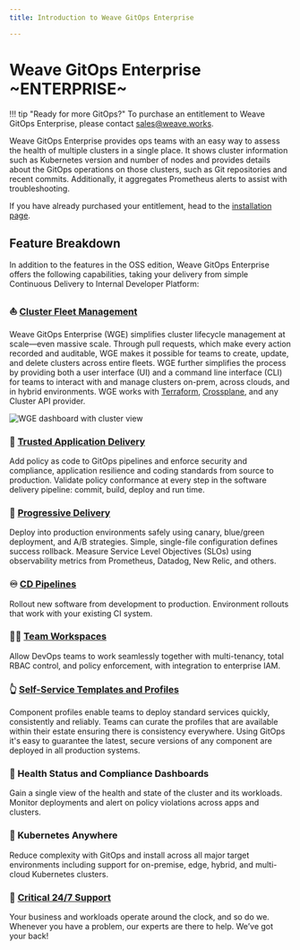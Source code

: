 ```yaml
---
title: Introduction to Weave GitOps Enterprise

---
```


# Weave GitOps Enterprise ~ENTERPRISE~

!!! tip "Ready for more GitOps?"
    To purchase an entitlement to Weave GitOps Enterprise, please contact [sales@weave.works](mailto:sales@weave.works).

Weave GitOps Enterprise provides ops teams with an easy way to assess the
health of multiple clusters in a single place. It shows cluster information such as
Kubernetes version and number of nodes and provides details about the GitOps operations
on those clusters, such as Git repositories and recent commits. Additionally, it
aggregates Prometheus alerts to assist with troubleshooting.

If you have already purchased your entitlement, head to the [installation page](./install-enterprise.md).

## Feature Breakdown

In addition to the features in the OSS edition, Weave GitOps Enterprise
offers the following capabilities, taking your delivery from simple Continuous Delivery to Internal Developer Platform:

### :sailboat: [Cluster Fleet Management](../cluster-management/index.md)
Weave GitOps Enterprise (WGE) simplifies cluster lifecycle management at scale—even massive scale. Through pull requests, which make every action recorded and auditable, WGE makes it possible for teams to create, update, and delete clusters across entire fleets. WGE further simplifies the process by providing both a user interface (UI) and a command line interface (CLI) for teams to interact with and manage clusters on-prem, across clouds, and in hybrid environments. WGE works with [Terraform](https://www.weave.works/blog/extending-gitops-beyond-kubernetes-with-terraform), [Crossplane](https://www.weave.works/blog/gitops-goes-beyond-kubernetes-with-weave-gitops-upbound-s-universal-crossplane), and any Cluster API provider.

![WGE dashboard with cluster view](/img/wge-dashboard-dark-mode.png)

### :closed_lock_with_key: [Trusted Application Delivery](../policy/index.md)
Add policy as code to GitOps pipelines and enforce security and compliance,
application resilience and coding standards from source to production.
Validate policy conformance at every step in the software delivery pipeline:
commit, build, deploy and run time.

### :truck: [Progressive Delivery](../progressive-delivery/progressive-delivery-flagger-install.md)
Deploy into production environments safely using canary, blue/green deployment, and A/B
strategies. Simple, single-file configuration defines success rollback. Measure Service Level Objectives (SLOs)
using observability metrics from Prometheus, Datadog, New Relic, and others.

### :infinity: [CD Pipelines](../pipelines/index.md)
Rollout new software from development to production.
Environment rollouts that work with your existing CI system.

### :factory_worker: [Team Workspaces](../workspaces/index.md)
Allow DevOps teams to work seamlessly together with multi-tenancy,
total RBAC control, and policy enforcement, with integration to enterprise IAM.

### :point_up_2: [Self-Service Templates and Profiles](../gitops-templates/index.md)
Component profiles enable teams to deploy standard services quickly,
consistently and reliably. Teams can curate the profiles that are available
within their estate ensuring there is consistency everywhere. Using GitOps
it's easy to guarantee the latest, secure versions of any component are
deployed in all production systems.

### :sparkling_heart: Health Status and Compliance Dashboards
Gain a single view of the health and state of the cluster and its workloads.
Monitor deployments and alert on policy violations across apps and clusters.

### :compass: Kubernetes Anywhere
Reduce complexity with GitOps and install across all major target environments
including support for on-premise, edge, hybrid, and multi-cloud Kubernetes clusters.

### :bell: [Critical 24/7 Support](/help-and-support/)
Your business and workloads operate around the clock, and so do we.
Whenever you have a problem, our experts are there to help. We’ve got your back!

